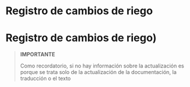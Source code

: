 # Registro de cambios de riego

# Registro de cambios de riego)

>**IMPORTANTE**
>
>Como recordatorio, si no hay información sobre la actualización es porque se trata solo de la actualización de la documentación, la traducción o el texto

